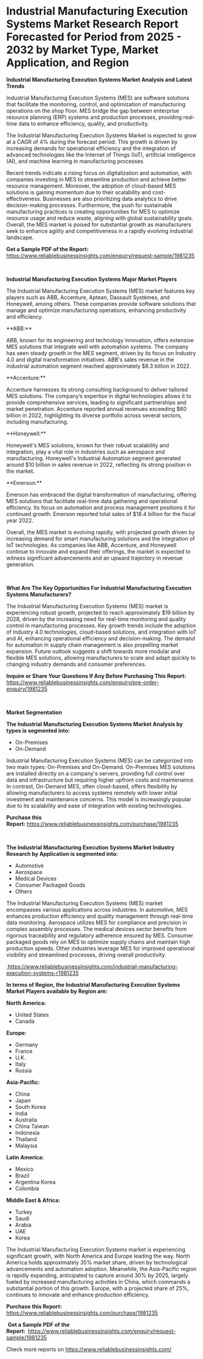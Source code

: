 <p><h1>Industrial Manufacturing Execution Systems Market Research Report Forecasted for Period from 2025 -  2032 by Market Type, Market Application, and Region</h1></p><p><strong>Industrial Manufacturing Execution Systems Market Analysis and Latest Trends</strong></p>
<p><p>Industrial Manufacturing Execution Systems (MES) are software solutions that facilitate the monitoring, control, and optimization of manufacturing operations on the shop floor. MES bridge the gap between enterprise resource planning (ERP) systems and production processes, providing real-time data to enhance efficiency, quality, and productivity. </p><p>The Industrial Manufacturing Execution Systems Market is expected to grow at a CAGR of 4% during the forecast period. This growth is driven by increasing demands for operational efficiency and the integration of advanced technologies like the Internet of Things (IoT), artificial intelligence (AI), and machine learning in manufacturing processes. </p><p>Recent trends indicate a rising focus on digitalization and automation, with companies investing in MES to streamline production and achieve better resource management. Moreover, the adoption of cloud-based MES solutions is gaining momentum due to their scalability and cost-effectiveness. Businesses are also prioritizing data analytics to drive decision-making processes. Furthermore, the push for sustainable manufacturing practices is creating opportunities for MES to optimize resource usage and reduce waste, aligning with global sustainability goals. Overall, the MES market is poised for substantial growth as manufacturers seek to enhance agility and competitiveness in a rapidly evolving industrial landscape.</p></p>
<p><strong>Get a Sample PDF of the Report:&nbsp;</strong> <a href="https://www.reliablebusinessinsights.com/enquiry/request-sample/1981235?utm_campaign=2774&utm_medium=2&utm_source=Github&utm_content=ia&utm_term=02032025&utm_id=industrial-manufacturing-execution-systems">https://www.reliablebusinessinsights.com/enquiry/request-sample/1981235</a></p>
<p>&nbsp;</p>
<p><strong>Industrial Manufacturing Execution Systems Major Market Players</strong></p>
<p><p>The Industrial Manufacturing Execution Systems (MES) market features key players such as ABB, Accenture, Aptean, Dassault Systèmes, and Honeywell, among others. These companies provide software solutions that manage and optimize manufacturing operations, enhancing productivity and efficiency.</p><p>**ABB:**</p><p>ABB, known for its engineering and technology innovation, offers extensive MES solutions that integrate well with automation systems. The company has seen steady growth in the MES segment, driven by its focus on Industry 4.0 and digital transformation initiatives. ABB's sales revenue in the industrial automation segment reached approximately $8.3 billion in 2022.</p><p>**Accenture:**</p><p>Accenture harnesses its strong consulting background to deliver tailored MES solutions. The company’s expertise in digital technologies allows it to provide comprehensive services, leading to significant partnerships and market penetration. Accenture reported annual revenues exceeding $60 billion in 2022, highlighting its diverse portfolio across several sectors, including manufacturing.</p><p>**Honeywell:**</p><p>Honeywell's MES solutions, known for their robust scalability and integration, play a vital role in industries such as aerospace and manufacturing. Honeywell's Industrial Automation segment generated around $10 billion in sales revenue in 2022, reflecting its strong position in the market.</p><p>**Emerson:**</p><p>Emerson has embraced the digital transformation of manufacturing, offering MES solutions that facilitate real-time data gathering and operational efficiency. Its focus on automation and process management positions it for continued growth. Emerson reported total sales of $18.4 billion for the fiscal year 2022.</p><p>Overall, the MES market is evolving rapidly, with projected growth driven by increasing demand for smart manufacturing solutions and the integration of IoT technologies. As companies like ABB, Accenture, and Honeywell continue to innovate and expand their offerings, the market is expected to witness significant advancements and an upward trajectory in revenue generation.</p></p>
<p>&nbsp;</p>
<p><strong>What Are The Key Opportunities For Industrial Manufacturing Execution Systems Manufacturers?</strong></p>
<p><p>The Industrial Manufacturing Execution Systems (MES) market is experiencing robust growth, projected to reach approximately $19 billion by 2028, driven by the increasing need for real-time monitoring and quality control in manufacturing processes. Key growth trends include the adoption of Industry 4.0 technologies, cloud-based solutions, and integration with IoT and AI, enhancing operational efficiency and decision-making. The demand for automation in supply chain management is also propelling market expansion. Future outlook suggests a shift towards more modular and flexible MES solutions, allowing manufacturers to scale and adapt quickly to changing industry demands and consumer preferences.</p></p>
<p><strong>Inquire or Share Your Questions If Any Before Purchasing This Report:</strong> <a href="https://www.reliablebusinessinsights.com/enquiry/pre-order-enquiry/1981235?utm_campaign=2774&utm_medium=2&utm_source=Github&utm_content=ia&utm_term=02032025&utm_id=industrial-manufacturing-execution-systems">https://www.reliablebusinessinsights.com/enquiry/pre-order-enquiry/1981235</a></p>
<p>&nbsp;</p>
<p><strong>Market Segmentation</strong></p>
<p><strong>The Industrial Manufacturing Execution Systems Market Analysis by types is segmented into:</strong></p>
<p><ul><li>On-Premises</li><li>On-Demand</li></ul></p>
<p><p>Industrial Manufacturing Execution Systems (MES) can be categorized into two main types: On-Premises and On-Demand. On-Premises MES solutions are installed directly on a company's servers, providing full control over data and infrastructure but requiring higher upfront costs and maintenance. In contrast, On-Demand MES, often cloud-based, offers flexibility by allowing manufacturers to access systems remotely with lower initial investment and maintenance concerns. This model is increasingly popular due to its scalability and ease of integration with existing technologies.</p></p>
<p><strong>Purchase this Report:&nbsp;</strong><a href="https://www.reliablebusinessinsights.com/purchase/1981235?utm_campaign=2774&utm_medium=2&utm_source=Github&utm_content=ia&utm_term=02032025&utm_id=industrial-manufacturing-execution-systems">https://www.reliablebusinessinsights.com/purchase/1981235</a></p>
<p>&nbsp;</p>
<p><strong>The Industrial Manufacturing Execution Systems Market Industry Research by Application is segmented into:</strong></p>
<p><ul><li>Automotive</li><li>Aerospace</li><li>Medical Devices</li><li>Consumer Packaged Goods</li><li>Others</li></ul></p>
<p><p>The Industrial Manufacturing Execution Systems (MES) market encompasses various applications across industries. In automotive, MES enhances production efficiency and quality management through real-time data monitoring. Aerospace utilizes MES for compliance and precision in complex assembly processes. The medical devices sector benefits from rigorous traceability and regulatory adherence ensured by MES. Consumer packaged goods rely on MES to optimize supply chains and maintain high production speeds. Other industries leverage MES for improved operational visibility and streamlined processes, driving overall productivity.</p></p>
<p><a href="https://www.reliablebusinessinsights.com/industrial-manufacturing-execution-systems-r1981235?utm_campaign=2774&utm_medium=2&utm_source=Github&utm_content=ia&utm_term=02032025&utm_id=industrial-manufacturing-execution-systems">&nbsp;https://www.reliablebusinessinsights.com/industrial-manufacturing-execution-systems-r1981235</a></p>
<p><strong>In terms of Region, the Industrial Manufacturing Execution Systems Market Players available by Region are:</strong></p>
<p>
    <p> <strong> North America: </strong>
        <ul>
            <li>United States</li>
            <li>Canada</li>
        </ul>
        </p> 
    <p> <strong> Europe: </strong>
        <ul>
            <li>Germany</li>
            <li>France</li>
            <li>U.K.</li>
            <li>Italy</li>
            <li>Russia</li>
        </ul>
        </p> 
    <p> <strong> Asia-Pacific: </strong>
        <ul>
            <li>China</li>
            <li>Japan</li>
            <li>South Korea</li>
            <li>India</li>
            <li>Australia</li>
            <li>China Taiwan</li>
            <li>Indonesia</li>
            <li>Thailand</li>
            <li>Malaysia</li>
        </ul>
        </p> 
    <p> <strong> Latin America: </strong>
        <ul>
            <li>Mexico</li>
            <li>Brazil</li>
            <li>Argentina Korea</li>
            <li>Colombia</li>
        </ul>
        </p> 
    <p> <strong> Middle East & Africa: </strong>
        <ul>
            <li>Turkey</li>
            <li>Saudi</li>
            <li>Arabia</li>
            <li>UAE</li>
            <li>Korea</li>
        </ul>
    </p>
    </p>
<p><p>The Industrial Manufacturing Execution Systems market is experiencing significant growth, with North America and Europe leading the way. North America holds approximately 35% market share, driven by technological advancements and automation adoption. Meanwhile, the Asia-Pacific region is rapidly expanding, anticipated to capture around 30% by 2025, largely fueled by increased manufacturing activities in China, which commands a substantial portion of this growth. Europe, with a projected share of 25%, continues to innovate and enhance production efficiency.</p></p>
<p><strong>Purchase this Report: </strong><a href="https://www.reliablebusinessinsights.com/purchase/1981235?utm_campaign=2774&utm_medium=2&utm_source=Github&utm_content=ia&utm_term=02032025&utm_id=industrial-manufacturing-execution-systems">https://www.reliablebusinessinsights.com/purchase/1981235</a></p>
<p>&nbsp;<strong>Get a Sample PDF of the Report:&nbsp;&nbsp;</strong><a href="https://www.reliablebusinessinsights.com/enquiry/request-sample/1981235?utm_campaign=2774&utm_medium=2&utm_source=Github&utm_content=ia&utm_term=02032025&utm_id=industrial-manufacturing-execution-systems">https://www.reliablebusinessinsights.com/enquiry/request-sample/1981235</a></p>
<p><strong></strong></p>
<p>Check more reports on <a href="https://www.reliablebusinessinsights.com/?utm_campaign=2774&utm_medium=2&utm_source=Github&utm_content=ia&utm_term=02032025&utm_id=industrial-manufacturing-execution-systems">https://www.reliablebusinessinsights.com/</a></p>